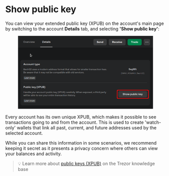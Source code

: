 # Show public key

You can view your extended public key (XPUB) on the account's main page by switching to the account **Details** tab, and selecting **'Show public key'**:

<figure><img src="../../.gitbook/assets/XPUB_show-HL.png" alt=""><figcaption></figcaption></figure>

Every account has its own unique XPUB, which makes it possible to see transactions going to and from the account. This is used to create 'watch-only' wallets that link all past, current, and future addresses used by the selected account.

While you can share this information in some scenarios, we recommend keeping it secret as it presents a privacy concern where others can view your balances and activity.

> 💡 Learn more about [public keys (XPUB)](https://trezor.io/learn/a/trezor-suite-app-public-keys-xpub) on the Trezor knowledge base

